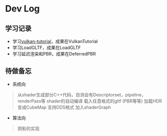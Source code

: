 # Dev Log

## 学习记录

* 学习[vulkan-tutorial](https://vulkan-tutorial.com/)，成果在VulkanTutorial
* 学习LoadGLTF，成果在LoadGLTF
* 学习延迟渲染和PBR，成果在DeferredPBR

## 待做备忘

* 系统向

> 从shader生成部分C++代码，目测会有Descriptorset，pipeline，renderPass等
> shader的自动编译
> 载入任意格式的gltf (PBR等等)
> 加载HDR变成CubeMap
> 支持DDS格式
> 加入shaderGraph

* 算法向
> 阴影的实现